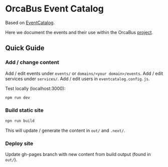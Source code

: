 # OrcaBus Event Catalog

Based on [EventCatalog](https://www.eventcatalog.dev/).

Here we document the events and their use within the OrcaBus [project](https://github.com/umccr/orcabus).

## Quick Guide


### Add / change content

Add / edit events under `events/` or `domains/<your domain>/events`.
Add / edit services under `services/`.
Add / edit users in `eventcatalog.config.js`.

Test locally (localhost:3000):
```bash
npm run dev
```



### Build static site

```bash
npn run build
```
This will update / generate the content in `out/` and `.next/`.



### Deploy site

Update gh-pages branch with new content from build output (found in `out/`).